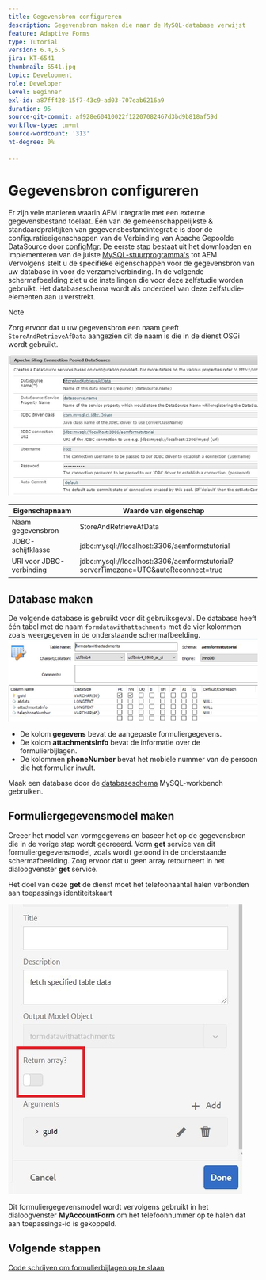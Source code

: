 ```yaml
---
title: Gegevensbron configureren
description: Gegevensbron maken die naar de MySQL-database verwijst
feature: Adaptive Forms
type: Tutorial
version: 6.4,6.5
jira: KT-6541
thumbnail: 6541.jpg
topic: Development
role: Developer
level: Beginner
exl-id: a87ff428-15f7-43c9-ad03-707eab6216a9
duration: 95
source-git-commit: af928e60410022f12207082467d3bd9b818af59d
workflow-type: tm+mt
source-wordcount: '313'
ht-degree: 0%

---
```


# Gegevensbron configureren

Er zijn vele manieren waarin AEM integratie met een externe gegevensbestand toelaat. Één van de gemeenschappelijkste &amp; standaardpraktijken van gegevensbestandintegratie is door de configuratieeigenschappen van de Verbinding van Apache Gepoolde DataSource door [configMgr](http://localhost:4502/system/console/configMgr).
De eerste stap bestaat uit het downloaden en implementeren van de juiste [MySQL-stuurprogramma&#39;s](https://mvnrepository.com/artifact/mysql/mysql-connector-java) tot AEM.
Vervolgens stelt u de specifieke eigenschappen voor de gegevensbron van uw database in voor de verzamelverbinding. In de volgende schermafbeelding ziet u de instellingen die voor deze zelfstudie worden gebruikt. Het databaseschema wordt als onderdeel van deze zelfstudie-elementen aan u verstrekt.

>[!NOTE]
>Zorg ervoor dat u uw gegevensbron een naam geeft `StoreAndRetrieveAfData` aangezien dit de naam is die in de dienst OSGi wordt gebruikt.


![gegevensbron](assets/data-source.JPG)

| Eigenschapnaam | Waarde van eigenschap |   |
|---------------------|------------------------------------------------------------------------------------|---|
| Naam gegevensbron | StoreAndRetrieveAfData |   |
| JDBC-schijfklasse | jdbc:mysql://localhost:3306/aemformstutorial |   |
| URI voor JDBC-verbinding | jdbc:mysql://localhost:3306/aemformstutorial?serverTimezone=UTC&amp;autoReconnect=true |   |
|                     |                                                                                    |   |


## Database maken


De volgende database is gebruikt voor dit gebruiksgeval. De database heeft één tabel met de naam `formdatawithattachments` met de vier kolommen zoals weergegeven in de onderstaande schermafbeelding.
![gegevensbank](assets/table-schema.JPG)

* De kolom **gegevens** bevat de aangepaste formuliergegevens.
* De kolom **attachmentsInfo** bevat de informatie over de formulierbijlagen.
* De kolommen **phoneNumber** bevat het mobiele nummer van de persoon die het formulier invult.

Maak een database door de [databaseschema](assets/data-base-schema.sql)
MySQL-workbench gebruiken.

## Formuliergegevensmodel maken

Creeer het model van vormgegevens en baseer het op de gegevensbron die in de vorige stap wordt gecreeerd.
Vorm **get** service van dit formuliergegevensmodel, zoals wordt getoond in de onderstaande schermafbeelding.
Zorg ervoor dat u geen array retourneert in het dialoogvenster **get** service.

Het doel van deze **get** de dienst moet het telefoonaantal halen verbonden aan toepassings identiteitskaart

![getService](assets/get-service.JPG)

Dit formuliergegevensmodel wordt vervolgens gebruikt in het dialoogvenster **MyAccountForm** om het telefoonnummer op te halen dat aan toepassings-id is gekoppeld.

## Volgende stappen

[Code schrijven om formulierbijlagen op te slaan](./store-form-attachments.md)
